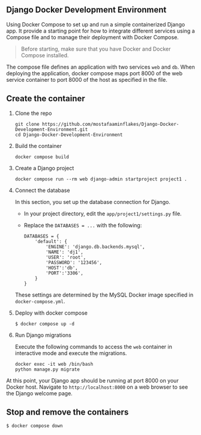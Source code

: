 ## Django Docker Development Environment

Using Docker Compose to set up and run a simple containerized Django app. It provide a starting point for how to integrate different services using a Compose file and to manage their deployment with Docker Compose.

> Before starting, make sure that you have Docker and Docker Compose installed.

The compose file defines an application with two services `web` and `db`. When deploying the application, docker compose maps port 8000 of the web service container to port 8000 of the host as specified in the file.

## Create the container

1. Clone the repo

    ```
    git clone https://github.com/mostafaaminflakes/Django-Docker-Development-Environment.git
    cd Django-Docker-Development-Environment
    ```

2. Build the container

    ```
    docker compose build
    ```

3. Create a Django project

    ```
    docker compose run --rm web django-admin startproject project1 .
    ```

4. Connect the database

    In this section, you set up the database connection for Django.

    - In your project directory, edit the `app/project1/settings.py` file.
    - Replace the `DATABASES = ...` with the following:

        ```
        DATABASES = {
            'default': {
                'ENGINE': 'django.db.backends.mysql',
                'NAME': 'dj1',
                'USER': 'root',
                'PASSWORD': '123456',
                'HOST':'db',
                'PORT':'3306',
            }
        }
        ```

    These settings are determined by the MySQL Docker image specified in `docker-compose.yml`.

5. Deploy with docker compose

    ```
    $ docker compose up -d
    ```

6. Run Django migrations

    Execute the following commands to access the `web` container in interactive mode and execute the migrations.

    ```
    docker exec -it web /bin/bash
    python manage.py migrate
    ```

At this point, your Django app should be running at port 8000 on your Docker host. Navigate to `http://localhost:8000` on a web browser to see the Django welcome page.

## Stop and remove the containers

```
$ docker compose down
```
